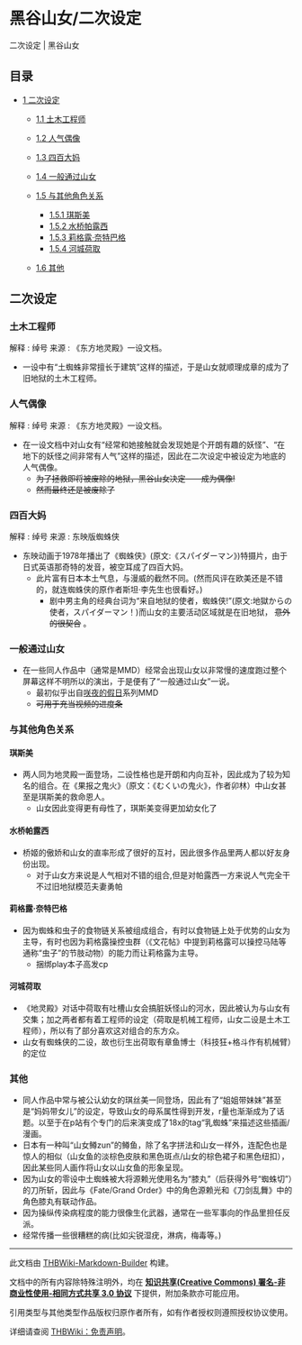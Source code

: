 # 黑谷山女/二次设定

<!-- source html: G:\repos\THBWiki-Markdown-Builder\THBWikiMarkdown\Temp\main\9\92\ns0%3A%E9%BB%91%E8%B0%B7%E5%B1%B1%E5%A5%B3%2F%E4%BA%8C%E6%AC%A1%E8%AE%BE%E5%AE%9A.html -->

二次设定 | 黑谷山女

## 目录

- [1 二次设定](#二次设定)

  - [1.1 土木工程师](#土木工程师)
  - [1.2 人气偶像](#人气偶像)
  - [1.3 四百大妈](#四百大妈)
  - [1.4 一般通过山女](#一般通过山女)
  - [1.5 与其他角色关系](#与其他角色关系)

    - [1.5.1 琪斯美](#琪斯美)
    - [1.5.2 水桥帕露西](#水桥帕露西)
    - [1.5.3 莉格露·奈特巴格](#莉格露·奈特巴格)
    - [1.5.4 河城荷取](#河城荷取)



  - [1.6 其他](#其他)







## 二次设定
### 土木工程师
解释
: 绰号
来源
: 《东方地灵殿》一设文档。

- 一设中有“土蜘蛛非常擅长于建筑”这样的描述，于是山女就顺理成章的成为了旧地狱的土木工程师。

### 人气偶像
解释
: 绰号
来源
: 《东方地灵殿》一设文档。

- 在一设文档中对山女有“经常和她接触就会发现她是个开朗有趣的妖怪”、“在地下的妖怪之间非常有人气”这样的描述，因此在二次设定中被设定为地底的人气偶像。
  -  ~~为了拯救即将被废除的地狱，黑谷山女决定——成为偶像!~~ 
    -  ~~然而最终还是被废除了~~ 



### 四百大妈
解释
: 绰号
来源
: 东映版蜘蛛侠

- 东映动画于1978年播出了《蜘蛛侠》(原文:《スパイダーマン》)特摄片，由于日式英语那奇特的发音，被空耳成了四百大妈。
  - 此片富有日本本土气息，与漫威的截然不同。(然而风评在欧美还是不错的，就连蜘蛛侠的原作者斯坦·李先生也很看好。)
    - 剧中男主角的经典台词为“来自地狱的使者，蜘蛛侠!”(原文:地獄からの使者，スパイダーマン！)而山女的主要活动区域就是在旧地狱， ~~意外的很契合~~ 。



### 一般通过山女
- 在一些同人作品中（通常是MMD）经常会出现山女以非常慢的速度跑过整个屏幕这样不明所以的演出，于是便有了“一般通过山女”一说。
  - 最初似乎出自[咲夜的假日](https://www.bilibili.com/topic/v2/1068.html)系列MMD
  -  ~~可用于充当视频的进度条~~ 


### 与其他角色关系
#### 琪斯美
- 两人同为地灵殿一面登场，二设性格也是开朗和内向互补，因此成为了较为知名的组合。在《果报之鬼火》（原文：《むくいの鬼火》，作者卯林）中山女甚至是琪斯美的救命恩人。
  - 山女因此变得更有母性了，琪斯美变得更加幼女化了


#### 水桥帕露西
- 桥姬的傲娇和山女的直率形成了很好的互衬，因此很多作品里两人都以好友身份出现。
  - 对于山女方来说是人气相对不错的组合,但是对帕露西一方来说人气完全干不过旧地狱模范夫妻勇帕


#### 莉格露·奈特巴格
- 因为蜘蛛和虫子的食物链关系被组成组合，有时以食物链上处于优势的山女为主导，有时也因为莉格露操控虫群（《文花帖》中提到莉格露可以操控马陆等通称“虫子”的节肢动物）的能力而让莉格露为主导。
  - 捆绑play本子高发cp


#### 河城荷取
- 《地灵殿》对话中荷取有吐槽山女会搞脏妖怪山的河水，因此被认为与山女有交集；加之两者都有着工程师的设定（荷取是机械工程师，山女二设是土木工程师），所以有了部分喜欢这对组合的东方众。
- 山女有蜘蛛侠的二设，故也衍生出荷取有章鱼博士（科技狂+格斗作有机械臂）的定位

### 其他
- 同人作品中常与被公认幼女的琪丝美一同登场，因此有了“姐姐带妹妹”甚至是“妈妈带女儿”的设定，导致山女的母系属性得到开发，r量也渐渐成为了话题。以至于在p站有个专门的后来演变成了18x的tag“乳蜘蛛”来描述这些插画/漫画。
- 日本有一种叫“山女鳟zun”的鳟鱼，除了名字拼法和山女一样外，连配色也是惊人的相似（山女鱼的淡棕色皮肤和黑色斑点/山女的棕色裙子和黑色纽扣），因此某些同人画作将山女以山女鱼的形象呈现。
- 因为山女的零设中土蜘蛛被大将源赖光使用名为“膝丸”（后获得外号“蜘蛛切”）的刀所斩，因此与《Fate/Grand Order》中的角色源赖光和《刀剑乱舞》中的角色膝丸有联动作品。
- 因为操纵传染病程度的能力很像生化武器，通常在一些军事向的作品里担任反派。
- 经常传播一些很糟糕的病(比如尖锐湿疣，淋病，梅毒等。)





---

此文档由 [THBWiki-Markdown-Builder](https://github.com/Delsin-Yu/THBWiki-Markdown-Builder) 构建。

文档中的所有内容除特殊注明外，均在 [**知识共享(Creative Commons) 署名-非商业性使用-相同方式共享 3.0 协议**](https://creativecommons.org/licenses/by-sa/3.0/deed.zh-hans) 下提供，附加条款亦可能应用。

引用类型与其他类型作品版权归原作者所有，如有作者授权则遵照授权协议使用。

详细请查阅 [THBWiki：免责声明](https://thbwiki.cc/THBWiki:%E5%85%8D%E8%B4%A3%E5%A3%B0%E6%98%8E)。

